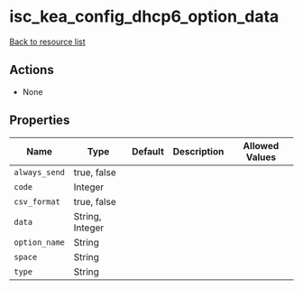 # isc_kea_config_dhcp6_option_data

[Back to resource list](../README.md#resources)

## Actions

- None

## Properties

| Name          | Type            | Default | Description | Allowed Values |
| ------------- | --------------- | ------- | ----------- | -------------- |
| `always_send` | true, false     |         |             |                |
| `code`        | Integer         |         |             |                |
| `csv_format`  | true, false     |         |             |                |
| `data`        | String, Integer |         |             |                |
| `option_name` | String          |         |             |                |
| `space`       | String          |         |             |                |
| `type`        | String          |         |             |                |
